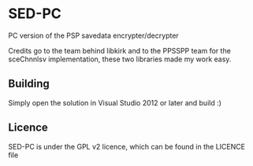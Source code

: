 SED-PC
======

PC version of the PSP savedata encrypter/decrypter

Credits go to the team behind libkirk and to the PPSSPP team for the sceChnnlsv implementation, these two libraries made my work easy.

Building
--------
Simply open the solution in Visual Studio 2012 or later and build :)

Licence
-------
SED-PC is under the GPL v2 licence, which can be found in the LICENCE file
